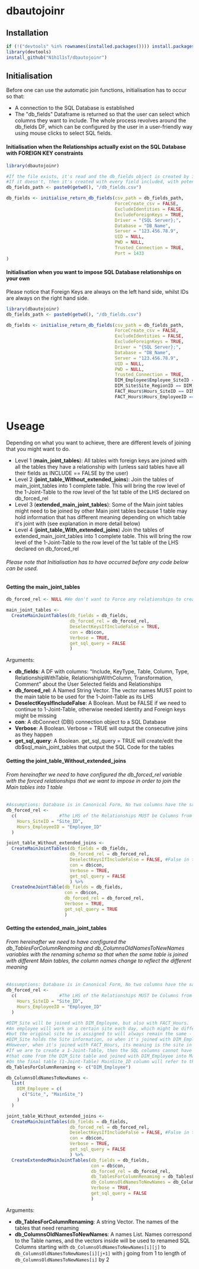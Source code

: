 # dbautojoinr

## Installation

```r
if (!("devtools" %in% rownames(installed.packages()))) install.packages("devtools", repos = "https://cloud.r-project.org")
library(devtools)
install_github("N1h1l1sT/dbautojoinr")
```

## Initialisation

Before one can use the automatic join functions, initialisation has to occur so that:
* A connection to the SQL Database is established
* The "db_fields" Dataframe is returned so that the user can select which columns they want to include.
The whole process revolves around the db_fields DF, which can be configured by the user in a user-friendly way using mouse clicks to select SQL fields.

#### Initialisation when the Relationships actually exist on the SQL Database with FOREIGN KEY constraints

```r
library(dbautojoinr)

#If the file exists, it's read and the db_fields object is created by it.
#If it doesn't, then it's created with every field included, with potentially IDs and FKs excluded, depending on what you select
db_fields_path <- paste0(getwd(), "/db_fields.csv")

db_fields <- initialise_return_db_fields(csv_path = db_fields_path,
                                         ForceCreate_csv = FALSE,
                                         ExcludeIdentities = FALSE,
                                         ExcludeForeignKeys = TRUE,
                                         Driver = "{SQL Server};",
                                         Database = "DB_Name",
                                         Server = "123.456.78.9",
                                         UID = NULL,
                                         PWD = NULL,
                                         Trusted_Connection = TRUE,
                                         Port = 1433
)
```

#### Initialisation when you want to impose SQL Database relationships on your own

Please notice that Foreign Keys are always on the left hand side, whilst IDs are always on the right hand side.

```r
library(dbautojoinr)
db_fields_path <- paste0(getwd(), "/db_fields.csv")

db_fields <- initialise_return_db_fields(csv_path = db_fields_path,
                                         ForceCreate_csv = FALSE,
                                         ExcludeIdentities = FALSE,
                                         ExcludeForeignKeys = TRUE,
                                         Driver = "{SQL Server};",
                                         Database = "DB_Name",
                                         Server = "123.456.78.9",
                                         UID = NULL,
                                         PWD = NULL,
                                         Trusted_Connection = TRUE,
                                         DIM_Employee$Employee_SiteID == DIM_Site$Site_ID,
                                         DIM_Site$Site_RegionID == DIM_Region$Region_ID,
                                         FACT_Hours$Hours_SiteID == DIM_Site$Site_ID,
                                         FACT_Hours$Hours_EmployeeID == DIM_Employee$Employee_ID,
    
```


# Useage

Depending on what you want to achieve, there are different levels of joining that you might want to do.

  * Level 1 (**main_joint_tables**): All tables with foreign keys are joined with all the tables they have a relationship with (unless said tables have all their fields as INCLUDE == FALSE by the user)
  * Level 2 (**joint_table_Without_extended_joins**): Join the tables of main_joint_tables into 1 complete table. This will bring the row level of the 1-Joint-Table to the row level of the 1st table of the LHS declared on db_forced_rel
  * Level 3 (**extended_main_joint_tables**): Some of the Main joint tables might need to be joined by other Main joint tables because 1 table may hold information that has different meaning depending on which table it's joint with (see explanation in more detail below)
  * Level 4 (**joint_table_With_extended_joins**) Join the tables of extended_main_joint_tables into 1 complete table. This will bring the row level of the 1-Joint-Table to the row level of the 1st table of the LHS declared on db_forced_rel

###### _Please note that Initialisation has to have occurred before any code below can be used._

#### Getting the main_joint_tables

```r
db_forced_rel <- NULL #We don't want to Force any relationships to create a 1-JointTable, so db_forced_rel is NULL

main_joint_tables <-
  CreateMainJointTables(db_fields = db_fields,
                        db_forced_rel = db_forced_rel,
                        DeselectKeysIfIncludeFalse = TRUE,
                        con = db$con,
                        Verbose = TRUE,
                        get_sql_query = FALSE
                        )

```
Arguments:
  * **db_fields**: A DF with columns: "Include, KeyType, Table, Column, Type, RelationshipWithTable, RelationshipWithColumn, Transformation, Comment" about the User Selected fields and Relationships
  * **db_forced_rel**: A Named String Vector. The vector names MUST point to the main table to be used for the 1-Joint-Table as its LHS
  * **DeselectKeysIfIncludeFalse**: A Boolean. Must be FALSE if we need to continue to 1-Joint-Table, otherwise needed Identity and Foreign keys might be missing
  * **con**: A dbConnect {DBI} connection object to a SQL Database
  * **Verbose**: A Boolean. Verbose = TRUE will output the consecutive joins as they happen
  * **get_sql_query**: A Boolean. get_sql_query = TRUE will create/edit the db$sql_main_joint_tables that output the SQL Code for the tables

#### Getting the joint_table_Without_extended_joins

###### _From hereinafter we need to have configured the db_forced_rel variable with the forced relationships that we want to impose in order to join the Main tables into 1 table_

```r
#Assumptions: Database is in Canonical Form, No two columns have the same name (Usual good practice in Databases)
db_forced_rel <-
  c(                #The LHS of the Relationships MUST be Columns from the main table to be used for the 1-Joint-Table
    Hours_SiteID = "Site_ID",
    Hours_EmployeeID = "Employee_ID"
  )

joint_table_Without_extended_joins <-
  CreateMainJointTables(db_fields = db_fields,
                        db_forced_rel = db_forced_rel,
                        DeselectKeysIfIncludeFalse = FALSE, #False in this case because we're going to need the keys for the extended join
                        con = db$con,
                        Verbose = TRUE,
                        get_sql_query = FALSE
                        ) %>%
  CreateOneJointTable(db_fields = db_fields,
                      con = db$con,
                      db_forced_rel = db_forced_rel,
                      Verbose = TRUE,
                      get_sql_query = TRUE
                      )

```


#### Getting the extended_main_joint_tables

###### _From hereinafter we need to have configured the db_TablesForColumnRenaming and db_ColumnsOldNamesToNewNames variables with the renaming schema so that when the same table is joined with different Main tables, the column names change to reflect the different meaning_

```r
#Assumptions: Database is in Canonical Form, No two columns have the same name (Usual good practice in Databases)
db_forced_rel <-
  c(                #The LHS of the Relationships MUST be Columns from the main table to be used for the 1-Joint-Table
    Hours_SiteID = "Site_ID",
    Hours_EmployeeID = "Employee_ID"
  )

#DIM_Site will be joined with DIM_Employee, but also with FACT_Hours.
#An employee will work on a certain site each day, which might be different from day to day,
#but the original site he is assigned to will always remain the same - his Main Site.
#DIM_Site holds the Site information, so when it's joined with DIM_Employee, its meaning is the employees Main Site
#However, when it's joined with FACT_Hours, its meaning is the site in which the employee has worked on that particular day.
#If we are to create a 1-Joint-Table, then the SQL columns cannot have the same name. So we're renaming the columns that
#that come from the DIM_Site table and joined with DIM_Employee into MainSite_[SomeName] instead of Site_[SomeName]
#On the final table (1-Joint-Table) MainSite_ID column will refer to the Site that the employee is assigned to, and Site_ID will refer to the one which he worked that particular day
db_TablesForColumnRenaming <- c("DIM_Employee")

db_ColumnsOldNamesToNewNames <-
  list(
    DIM_Employee = c(
      c("Site_", "MainSite_")
    )
  )

joint_table_Without_extended_joins <-
  CreateMainJointTables(db_fields = db_fields,
                        db_forced_rel = db_forced_rel,
                        DeselectKeysIfIncludeFalse = FALSE, #False in this case because we're going to need the keys for the extended join
                        con = db$con,
                        Verbose = TRUE,
                        get_sql_query = FALSE
                        ) %>%
  CreateExtendedMainJointTables(db_fields = db_fields,
                                con = db$con,
                                db_forced_rel = db_forced_rel,
                                db_TablesForColumnRenaming = db_TablesForColumnRenaming,
                                db_ColumnsOldNamesToNewNames = db_ColumnsOldNamesToNewNames,
                                Verbose = TRUE,
                                get_sql_query = FALSE
                                )

```
Arguments:
  * **db_TablesForColumnRenaming**: A string Vector. The names of the tables that need renaming
  * **db_ColumnsOldNamesToNewNames**: A names List. Names correspond to the Table names, and the vectors inside will be used to renamed SQL Columns starting with `db_ColumnsOldNamesToNewNames[i][j]` to `db_ColumnsOldNamesToNewNames[i][j+1]` with j going from 1 to length of `db_ColumnsOldNamesToNewNames[i]` by 2

